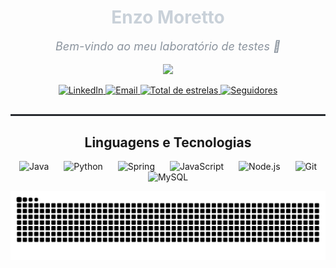 <h1 align="center" style="color:#c9d1d9;">Enzo Moretto</h1>

<p align="center" style="color:#8b949e; font-style: italic; font-size: 18px;">
  Bem-vindo ao meu laboratório de testes 🧪
</p>

<p align="center">
  <!-- Typing SVG estilo terminal, digitando e apagando, cor visível em todos os temas -->
  <a href="https://github.com/DenverCoder1/readme-typing-svg">
    <img src="https://readme-typing-svg.demolab.com/?lines=Desenvolvedor%20Backend&font=Fira%20Code&center=true&width=440&height=45&color=c9d1d9&vCenter=true&pause=1000&size=22&back=true" />
  </a>
</p>

<p align="center">
    <a href="https://www.linkedin.com/in/enzomorettoo/">
        <img 
            alt="LinkedIn" 
            title="Conecte-se comigo no LinkedIn" 
            src="https://custom-icon-badges.demolab.com/badge/LinkedIn-Connect-blue?logo=linkedin&logoColor=white&style=for-the-badge" 
        />
    </a>
    <a href="mailto:enzomoretto2006@gmail.com">
        <img 
            alt="Email" 
            title="Envie um email" 
            src="https://custom-icon-badges.demolab.com/badge/Email-enzomoretto2006@gmail.com-blue?logo=gmail&logoColor=white&style=for-the-badge&labelColor=0D47A1"
        />
    </a>
    <a href="https://github.com/Moreettoo?tab=repositories&sort=stargazers">
        <img 
            alt="Total de estrelas" 
            title="Total de estrelas GitHub" 
            src="https://custom-icon-badges.demolab.com/github/stars/Moreettoo?color=55960c&style=for-the-badge&labelColor=488207&logo=star&label=estrelas"
        />
    </a>
    <a href="https://github.com/Moreettoo?tab=followers">
        <img 
            alt="Seguidores" 
            title="Me siga no GitHub" 
            src="https://custom-icon-badges.demolab.com/github/followers/Moreettoo?color=236ad3&labelColor=1155ba&style=for-the-badge&logo=github&label=Seguidores&logoColor=white"
        />
    </a>
</p>

<hr style="border: 1px solid #30363d; margin: 30px 0;">

<h2 align="center">Linguagens e Tecnologias</h2>

<p align="center">
  <img alt="Java" title="Java" width="40px" style="margin:0 10px;" src="https://cdn.jsdelivr.net/gh/devicons/devicon@latest/icons/java/java-original.svg"/>
  <img alt="Python" title="Python" width="40px" style="margin:0 10px;" src="https://cdn.jsdelivr.net/gh/devicons/devicon@latest/icons/python/python-original.svg"/>
  <img alt="Spring" title="Spring" width="40px" style="margin:0 10px;" src="https://cdn.jsdelivr.net/gh/devicons/devicon@latest/icons/spring/spring-original.svg"/>
  <img alt="JavaScript" title="JavaScript" width="40px" style="margin:0 10px;" src="https://cdn.jsdelivr.net/gh/devicons/devicon@latest/icons/javascript/javascript-original.svg"/>
  <img alt="Node.js" title="Node.js" width="40px" style="margin:0 10px;" src="https://cdn.jsdelivr.net/gh/devicons/devicon@latest/icons/nodejs/nodejs-original.svg"/>
  <img alt="Git" title="Git" width="40px" style="margin:0 10px;" src="https://cdn.jsdelivr.net/gh/devicons/devicon@latest/icons/git/git-original.svg"/>
  <img alt="MySQL" title="MySQL" width="40px" style="margin:0 10px;" src="https://cdn.jsdelivr.net/gh/devicons/devicon@latest/icons/mysql/mysql-original.svg"/>
</p>

<p align="center">
  <picture>
    <source media="(prefers-color-scheme: dark)" srcset="https://raw.githubusercontent.com/fabiuladorafael/fabiuladorafael/output/github-contribution-grid-snake-dark.svg">
    <source media="(prefers-color-scheme: light)" srcset="https://raw.githubusercontent.com/fabiuladorafael/fabiuladorafael/output/github-contribution-grid-snake-dark.svg">
    <img align="center" alt="github contribution grid snake animation" src="https://raw.githubusercontent.com/fabiuladorafael/fabiuladorafael/output/github-contribution-grid-snake.svg">
  </picture>
</p>
